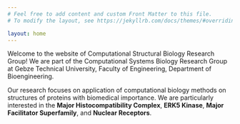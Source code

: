 ```yaml
---
# Feel free to add content and custom Front Matter to this file.
# To modify the layout, see https://jekyllrb.com/docs/themes/#overriding-theme-defaults

layout: home
---
```


Welcome to the website of Computational Structural Biology Research Group! We are part of the Computational Systems Biology Research Group at Gebze Technical University, Faculty of Engineering, Department of Bioengineering. 

Our research focuses on application of computational biology methods on structures of proteins with biomedical importance. We are particularly interested in the **Major Histocompatibility Complex**, **ERK5 Kinase**, **Major Facilitator Superfamily**, and **Nuclear Receptors**. 